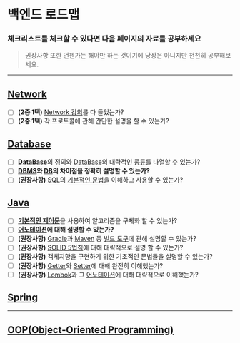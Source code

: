 # 백엔드 로드맵

### 체크리스트를 체크할 수 있다면 다음 페이지의 자료를 공부하세요
> 권장사항 또한 언젠가는 해야만 하는 것이기에 당장은 아니지만 천천히 공부해보세요.

---

## [Network](Network)

- [ ] **(2중 1택)** [Network 강의](https://inf.run/hivx6)를 다 들었는가?
- [ ] **(2중 1택)** 각 프로토콜에 관해 간단한 설명을 할 수 있는가?

## [Database](Database)

- [ ] **[DataBase](https://namu.wiki/w/%EB%8D%B0%EC%9D%B4%ED%84%B0%EB%B2%A0%EC%9D%B4%EC%8A%A4?from=DataBase)**[]()의 정의와 [DataBase](https://namu.wiki/w/%EB%8D%B0%EC%9D%B4%ED%84%B0%EB%B2%A0%EC%9D%B4%EC%8A%A4?from=DataBase)의 대략적인 [종류](https://sbp-it.tistory.com/276)를 나열할 수 있는가?
- [ ] **[DBMS](https://ko.wikipedia.org/wiki/%EB%8D%B0%EC%9D%B4%ED%84%B0%EB%B2%A0%EC%9D%B4%EC%8A%A4_%EA%B4%80%EB%A6%AC_%EC%8B%9C%EC%8A%A4%ED%85%9C)와 [DB](https://ko.wikipedia.org/wiki/%EB%8D%B0%EC%9D%B4%ED%84%B0%EB%B2%A0%EC%9D%B4%EC%8A%A4)의 차이점을 정확히 설명할 수 있는가?**
- [ ] **(권장사항)** [SQL](https://namu.wiki/w/SQL)의 [기본적인 문법](https://velog.io/@ygh7687/SQL-%EB%AC%B8%EB%B2%95-%EC%A0%95%EB%A6%AC)을 이해하고 사용할 수 있는가?

## [Java](java)

- [ ] **[기본적인 제어문](https://raccoonjy.tistory.com/10)**[]()을 사용하여 알고리즘을 구체화 할 수 있는가?
- [ ] **[어노테이션](https://velog.io/@jkijki12/annotation)에 대해 설명할 수 있는가?**
- [ ] **(권장사항)** [Gradle](https://yozm.wishket.com/magazine/detail/1700/)과 [Maven](https://github.com/snowykte0426/Today-I-Learned/blob/main/Spring/Build%20Tool%2CDirectory%20Structure.md) 등 [빌드 도구](https://doosicee.tistory.com/entry/JAVA%EC%9D%98-%EB%B9%8C%EB%93%9C%ED%88%B4%EC%97%90-%EB%8C%80%ED%95%B4-%EC%95%8C%EC%95%84%EB%B3%B4%EC%9E%90)에 관해 설명할 수 있는가?
- [ ] **(권장사항)** [SOLID 5법칙](https://github.com/snowykte0426/Today-I-Learned/blob/main/Object-Oriented%20Programming/SOLID.md)에 대해 대략적으로 설명 할 수 있는가?
- [ ] **(권장사항)** 객체지향을 구현하기 위한 기초적인 문법들을 설명할 수 있는가?
- [ ] **(권장사항)** [Getter](https://inpa.tistory.com/entry/JS-%F0%9F%93%9A-getter-setter-%EB%9E%80)와 [Setter](https://luanaeun.tistory.com/141)에 대해 완전히 이해했는가?
- [ ] **(권장사항)** [Lombok](https://mangkyu.tistory.com/78)과 그 [어노테이션](https://mangkyu.tistory.com/78)에 대해 대략적으로 이해했는가?

## [Spring](spring)

---

## [OOP(Object-Oriented Programming)](OOP)